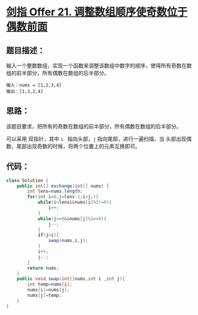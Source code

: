 # [剑指 Offer 21. 调整数组顺序使奇数位于偶数前面](https://leetcode-cn.com/problems/diao-zheng-shu-zu-shun-xu-shi-qi-shu-wei-yu-ou-shu-qian-mian-lcof/)

## 题目描述：

输入一个整数数组，实现一个函数来调整该数组中数字的顺序，使得所有奇数在数组的前半部分，所有偶数在数组的后半部分。

```
输入：nums = [1,2,3,4]
输出：[1,3,2,4] 
```

## 思路：

该题目要求，把所有的奇数在数组的前半部分，所有偶数在数组的后半部分。

可以采用 双指针，其中 `i ` 指向头部，`j` 指向尾部，进行一遍扫描，当 头部出现偶数，尾部出现奇数的时候，将两个位置上的元素互换即可。

## 代码：

```Java
class Solution {
    public int[] exchange(int[] nums) {
        int lens=nums.length;
        for(int i=0,j=lens-1;i<j;){
            while(i<lens&&nums[i]%2!=0){
                i++;
            }
            while(j>=0&&nums[j]%2==0){
                j--;
            }
            if(j>i){
                swap(nums,i,j);
            }
            i++;
            j--;
        }
        return nums;
    }
    public void swap(int[]nums,int i ,int j){
        int temp=nums[i];
        nums[i]=nums[j];
        nums[j]=temp;
    }
}
```

